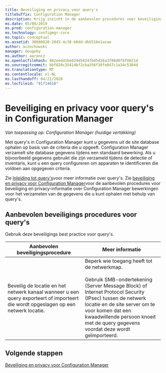 ```yaml
---
title: Beveiliging en privacy voor query's
titleSuffix: Configuration Manager
description: Krijg inzicht in de aanbevolen procedures voor beveiliging en privacy bij het opvragen van gegevens uit de site database.
ms.date: 05/08/2019
ms.prod: configuration-manager
ms.technology: configmgr-core
ms.topic: conceptual
ms.assetid: 30080620-20d3-4c38-b8dd-db5516e1acae
author: aczechowski
manager: dougeby
ms.author: aaroncz
ms.openlocfilehash: 882eedd1be029d5824fbd5d26a3f08d8f8f0021d
ms.sourcegitcommit: bbf820c35414bf2cba356f30fe047c1a34c5384d
ms.translationtype: MT
ms.contentlocale: nl-NL
ms.lasthandoff: 04/21/2020
ms.locfileid: "81714610"
---
```

# <a name="security-and-privacy-for-queries-in-configuration-manager"></a>Beveiliging en privacy voor query's in Configuration Manager

*Van toepassing op: Configuration Manager (huidige vertakking)*

Met query's in Configuration Manager kunt u gegevens uit de site database ophalen op basis van de criteria die u opgeeft. Configuration Manager verzamelt site database gegevens tijdens een standaard bewerking. Als u bijvoorbeeld gegevens gebruikt die zijn verzameld tijdens de detectie of inventaris, kunt u een query configureren om apparaten te identificeren die voldoen aan opgegeven criteria.  

 Zie [Inleiding tot query's](../../../core/servers/manage/introduction-to-queries.md)voor meer informatie over query's. Zie [beveiliging en privacy voor Configuration Manager](../../../core/plan-design/security/security-and-privacy.md)voor de aanbevolen procedures voor beveiliging en privacy-informatie over Configuration Manager bewerkingen voor het verzamelen van de gegevens die u kunt ophalen met behulp van query's.  

## <a name="security-best-practices-for-queries"></a>Aanbevolen beveiligings procedures voor query's

 Gebruik deze beveiligings best practice voor query's.  

|Aanbevolen beveiligingsprocedure|Meer informatie|  
|----------------------------|----------------------|  
|Beveilig de locatie en het netwerk kanaal wanneer u een query exporteert of importeert die wordt opgeslagen op een netwerk locatie.|Beperk wie toegang heeft tot de netwerkmap.<br /><br /> Gebruik SMB-ondertekening (Server Message Block) of Internet Protocol Security (IPsec) tussen de netwerk locatie en de site server om te voor komen dat een kwaadwillende persoon knoeit met de query gegevens voordat deze wordt geïmporteerd.|  

## <a name="next-steps"></a>Volgende stappen
  
[Beveiliging en privacy voor Configuration Manager](../../../core/plan-design/security/security-and-privacy.md)
